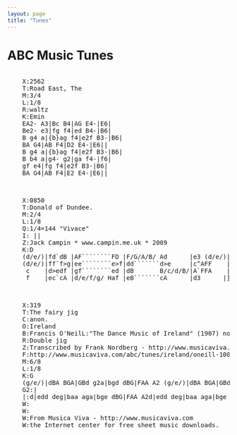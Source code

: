 ```yaml
---
layout: page
title: "Tunes"
---
```

# ABC Music Tunes

<pre class="abc-tune">

    X:2562
    T:Road East, The
    M:3/4
    L:1/8
    R:waltz
    K:Emin
    EA2- A3|Bc B4|AG E4-|E6|
    Be2- e3|fg f4|ed B4-|B6|
    B g4 a|{b}ag f4|e2f B3-|B6|
    BA G4|AB F4|D2 E4-|E6||
    B g4 a|{b}ag f4|e2f B3-|B6|
    B b4 a|g4- g2|ga f4-|f6|
    gf e4|fg f4|e2f B3-|B6|
    BA G4|AB F4|E2 E4-|E6||

</pre>
<pre class="abc-tune">

    X:0850
    T:Donald of Dundee.
    M:2/4
    L:1/8
    Q:1/4=144 "Vivace"
    I: ||
    Z:Jack Campin * www.campin.me.uk * 2009
    K:D
    (d/e/)|fd`dB |AF````````FD |F/G/A/B/ Ad      |e3 (d/e/)|fd`dB|AFFD|Ade>f|d3
    (d/e/)|ff`f>g|ee````````e>f|dd```````d>e     |c^AFF    |B>cde|fdBg|fBc^A|HB3
     c    |d>edf |gf````````ed |dB       B/c/d/B/|A`FFA    |d>edf|gfed|dBc`A|d3
     f    |ec`cA |d/e/f/g/ Haf |eB```````cA      |d3      |]

</pre>
<pre class="abc-tune">

    X:319
    T:The fairy jig
    C:anon.
    O:Ireland
    B:Francis O'NeilL:"The Dance Music of Ireland" (1907) no. 319
    R:Double jig
    Z:Transcribed by Frank Nordberg - http://www.musicaviva.com
    F:http://www.musicaviva.com/abc/tunes/ireland/oneill-1001/oneill-1001-0319.abc
    M:6/8
    L:1/8
    K:G
    (g/e/)|dBA BGA|GBd g2a|bgd dBG|FAA A2 (g/e/)|dBA BGA|GBd gab|age dBA|BGG
    G2:|
    |:d|edd deg|baa aga|bge dBG|FAA A2d|edd deg|baa aga|bge dBA|BGG G2:|
    W:
    W:
    W:From Musica Viva - http://www.musicaviva.com
    W:the Internet center for free sheet music downloads.

</pre>
